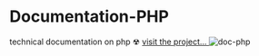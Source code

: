 # Documentation-PHP
technical documentation on php ☢
<a href="https://documentation-php.netlify.app/"> visit the project... </a>
![doc-php](https://user-images.githubusercontent.com/99296482/176915606-8d1a3254-c307-4d7b-a370-f8bce9b289e9.jpg)


